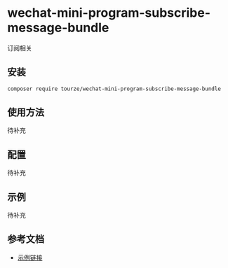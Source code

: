 # wechat-mini-program-subscribe-message-bundle

订阅相关

## 安装

```bash
composer require tourze/wechat-mini-program-subscribe-message-bundle
```

## 使用方法

待补充

## 配置

待补充

## 示例

待补充

## 参考文档

- [示例链接](https://example.com)

